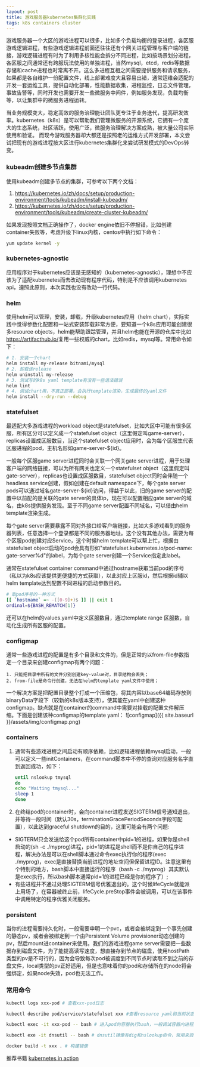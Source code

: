 ```yaml
---
layout: post
title: 游戏服务器kubernetes集群化实践
tags: k8s containers cluster
---
```

游戏服务器一个大区的游戏进程可以很多，比如多个负载均衡的登录进程，各区服游戏逻辑进程，有些游戏逻辑进程前面还往往还有个网关进程管理与客户端的链接，游戏逻辑进程有时为了利用多核性能会拆分不同进程，比如按场景划分进程，各区服之间通常还有跨服玩法使用的单独进程，当然mysql，etcd，redis等数据存储和cache进程也时常离不开。这么多进程互相之间需要提供服务和请求服务，如果都是各自维护一份配置文件，线上部署难度大且容易出错，通常运维会适配的开发一套运维工具，提供自动化部署，性能数据收集，进程监控，日志文件管理，事故告警等，同时开发也需要开发一些微服务中间件，例如服务发现，负载均衡等，以让集群中的微服务进程运转。

当业务规模变大，稳定高效的服务治理能让团队更专注于业务迭代，提高研发效率。kubernetes（k8s）是可以帮助我们管理微服务的开源系统，它拥有一个庞大的生态系统，社区活跃，使用广泛，微服务治理解决方案成熟，被大量公司实际使用和验证。 而现今游戏服务器却大都还是按照老的运维方式开发部署，本文尝试把现有的游戏进程按大区进行kubernetes集群化来尝试研发模式的DevOps转变。

### kubeadm创建多节点集群
使用kubeadm创建多节点的集群，可参考以下两个文档：
1. <https://kubernetes.io/zh/docs/setup/production-environment/tools/kubeadm/install-kubeadm/>
2. <https://kubernetes.io/zh/docs/setup/production-environment/tools/kubeadm/create-cluster-kubeadm/>

如果发现按照文档正确操作了，docker engine依旧不停报错，比如创建container失败等，考虑升级下linux内核，centos中执行如下命令：
```bash
yum update kernel -y
```

### kubernetes-agnostic

应用程序对于kubernetes应该是无感知的（kubernetes-agnostic），理想中不应该为了适配kubernetes而去改动现有程序代码，特别是不应该调用kubernetes api，遵照此原则，本次实践也没有改动一行代码。

### helm
使用helm可以管理，安装，卸载，升级kubernetes应用（helm chart），实际实践中觉得参数化配置和一站式安装卸载非常方便，要知道一个k8s应用可能创建很多resource objects，helm能帮助跟踪管理，并且helm也能在开源的仓库中比如<https://artifacthub.io/>复用一些权威的chart，比如redis，mysql等。常用命令如下：
```bash
# 1. 安装一个chart
helm install my-release bitnami/mysql
# 2. 卸载该release
helm uninstall my-release
# 3. 测试写的k8s yaml template有没有一些语法错误
helm lint
# 4. 调试chart用，不真正部署，会执行template渲染，生成最终的yaml文件
helm install --dry-run --debug
```

### statefulset
最适配大多游戏进程的workload object是statefulset，比如大区中可能有很多区服，所有区分可以定义成一个statefulset object（这里假定叫game-server），replicas设置成区服数目，当这个statefulset object应用时，会为每个区服生代表区服进程的pod，主机名形如game-server-${id}。

一般每个区服game server进程同时会关联一个网关gate server进程，用于处理客户端的网络链接，可以为所有网关也定义一个statefulset object（这里假定叫gate-server），replicas也设置成区服数目，statefulset object同时会伴随一个headless service创建，假如创建在default namespace下，每个gate server pods可以通过域名gate-server-${id}访问，得益于以此，旧的game server的配置中以前配的是关联的gate server的具体ip，现在可以配置相应gate server的域名，由k8s提供服务发现。至于不同game server配置不同域名，可以借由helm template渲染生成。

每个gate server需要暴露不同对外接口给客户端链接，比如大多游戏看到的服务器列表，任意选择一个登录都是不同的服务器地址。这个没有其他办法，需要为每个区服pod创建对应Service，这个时候helm template可以帮上忙，根据由statefulset object启动的pod会具有形如"statefulset.kubernetes.io/pod-name: gate-server%d"的label，为每个gate server创建一个Service指定此label。

通常在statefulset container command中通过hostname获取当前pod的序号（私以为k8s应该提供更便捷的方式获取），以此对应上区服id，然后根据id辅以helm template达到配置不同进程的启动参数目的。
```bash
# 取pod序号的一种方式
[[ `hostname` =~ -([0-9]+)$ ]] || exit 1
ordinal=${BASH_REMATCH[1]}             
```
还可以在helm的values.yaml中定义区服数目，通过template range 区服数，自动化生成所有区服的配置。

### configmap
通常一些游戏进程的配置是有多个目录和文件的，但是正常的以from-file参数指定一个目录来创建configmap有两个问题：
    
    1. 只能把目录中所有的文件分别创建key-value对，目录结构会丢失；
    2. from-file是命令行创建，无法在helm的template yaml文件中使用；

一个解决方案是把配置目录整个打成一个压缩包，将其内容以base64编码存放到binaryData字段下（较新的k8s版本支持），使其能在yaml中创建这种configmap。缺点就是在container的command中需要对挂载的配置文件解压缩。下面是创建该种configmap的template yaml：
![configmap]({{ site.baseurl }}/assets/img/configmap.png)
### containers
1. 通常有些游戏进程之间启动有顺序依赖，比如逻辑进程依赖mysql启动，一般可以定义一些initContainers，在command脚本中不停的查询对应服务名字直到返回成功，如下：
    ```bash
    until nslookup tmysql
    do
    echo "Waiting tmysql..."
    sleep 1
    done
    ```
2. 在终结pod的container时，会向container进程发送SIGTERM信号通知退出，并等待一段时间（默认30s，terminationGracePeriodSeconds字段可配置），以此达到graceful shutdown的目的，这里可能会有两个问题:

  -  SIGTERM只会发送给这个pod所有container中pid=1的进程，如果你是shell启动的(sh -c ./myprog)进程，pid=1的进程是shell而不是你自己的程序进程，解决办法是可以在shell脚本通过命令exec执行你的程序(exec ./myprog)，exec是直接替换当前进程的地址空间但保留进程ID。注意这里有个特别的地方，bash脚本中直接运行的程序（bash -c ./myprog）其实默认是exec执行，所以bash脚本通常pid=1的进程已经是你的程序了）;
  -  有些进程并不通过处理SIGTERM信号优雅退出的。这个时候lifeCycle就能派上用场了，在容器被终止前，lifeCycle.preStop事件会被调用，可以在该事件中调用特定的程序优雅关闭服务。

### persistent
当你的进程需要持久化时，一般需要申明一个pvc，或者会被绑定到一个事先创建的静态pv，或者会被绑定到一个由Persistent Volume provisioner动态创建的pv，然后mount进container来使用。我们的游戏进程game server需要把一些数据存到磁盘文件，为了能提高读写速度，想直接存到节点的磁盘，使用hostPath类型的pv是不可行的，因为会导致每次pod被调度到不同节点时读取不到之前的存盘文件，local类型的pv正好适用，但是也意味着你的pod和存储所在的node将会强绑定，如果node失效，pod也无法工作。

### 常用命令
```bash
kubectl logs xxx-pod # 查看xxx-pod日志

kubectl describe pod/service/statefulset xxx #查看resource yaml和当前状态

kubectl exec -it xxx-pod -- bash # 进入pod的容器执行bash，一般调试容器内进程用

kubectl exe -it dnsutil -- bash # dnsutil镜像有dig和nslookup命令，常用来验证是否某个Service创建成功

docker build -t xxx . # 构建镜像
```
推荐书籍 [kubernetes in action](https://www.google.com/search?q=kubernets+in+action&oq=kubernets+in+action&aqs=chrome..69i57j0i10l9.5632j0j15&sourceid=chrome&ie=UTF-8)
